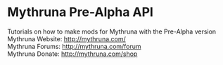 Mythruna Pre-Alpha API
======================

Tutorials on how to make mods for Mythruna with the Pre-Alpha version<br>
Mythruna Website: http://mythruna.com/<br>
Mythruna Forums: http://mythruna.com/forum<br>
Mythruna Donate: http://mythruna.com/shop
